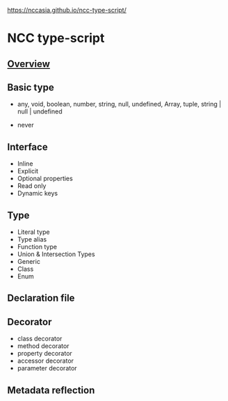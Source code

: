 
https://nccasia.github.io/ncc-type-script/


# NCC type-script
## [Overview](https://github.com/nccasia/ncc-type-script/blob/main/lessons/00-overview.md)

## Basic type

- any, void, boolean, number, string, null, undefined, Array<string>, tuple, string | null | undefined

- never

## Interface
- Inline
- Explicit
- Optional properties
- Read only
- Dynamic keys
## Type
- Literal type
- Type alias
- Function type
- Union & Intersection Types
- Generic
- Class
- Enum
## Declaration file
## Decorator
- class decorator
- method decorator
- property decorator
- accessor decorator
- parameter decorator
## Metadata reflection
